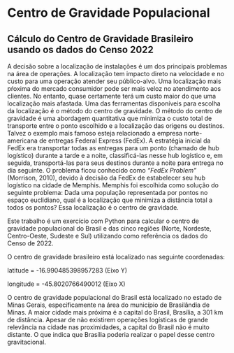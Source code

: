 # Centro de Gravidade Populacional

## Cálculo do Centro de Gravidade Brasileiro usando os dados do Censo 2022


A decisão sobre a localização de instalações é um dos principais problemas na área de operações. A localização tem impacto direto na velocidade e no custo para uma operação atender seu público-alvo. 
Uma localização mais pŕoxima do mercado consumidor pode ser mais veloz no atendimento aos clientes. No entanto, quase certamente terá um custo maior do que uma localização mais afastada. 
Uma das ferramentas disponíveis para escolha da localização é o método do centro de gravidade. O método do centro de gravidade é uma abordagem quantitativa que minimiza o custo total de transporte entre o ponto escolhido e a localização das origens ou destinos. 
Talvez o exemplo mais famoso esteja relacionado a empresa norte-americana de entregas Federal Express (FedEx). A estratégia inicial da FedEx era transportar todas as entregas para um ponto (chamado de hub logístico) durante a tarde e a noite, classificá-las nesse hub logístico e, em seguida, transportá-las para seus destinos durante a noite para entrega no dia seguinte. O problema ficou conhecido como *“FedEx Problem”* (Morrison, 2010), devido à decisão da FedEx de estabelecer seu hub logístico na cidade de Memphis. Memphis foi escolhida como solução do seguinte problema: Dada uma população representada por pontos no espaço euclidiano, qual é a localização que minimiza a distância total a todos os pontos? Essa localização é o centro de gravidade.

Este trabalho é um exercício com Python para calcular o centro de gravidade populacional do Brasil e das cinco regiões (Norte, Nordeste, Centro-Oeste, Sudeste e Sul) utilizando como referência os dados do Censo de 2022.

O centro de gravidade brasileiro está localizado nas seguinte coordenadas:

latitude = -16.990485398957283 (Eixo Y)

longitude = -45.8020766490012 (Eixo X)

O centro de gravidade populacional do Brasil está localizado no estado de Minas Gerais, especificamente na área do município de Brasilândia de Minas.  A maior cidade mais próxima é a capital do Brasil, Brasília, a 301 km de distância. Apesar de não existirem operações logísticas de grande relevância na cidade nas proximidades, a capital do Brasil não é muito distante. O que indica que Brasília poderia realizar o papel desse centro gravitacional.
